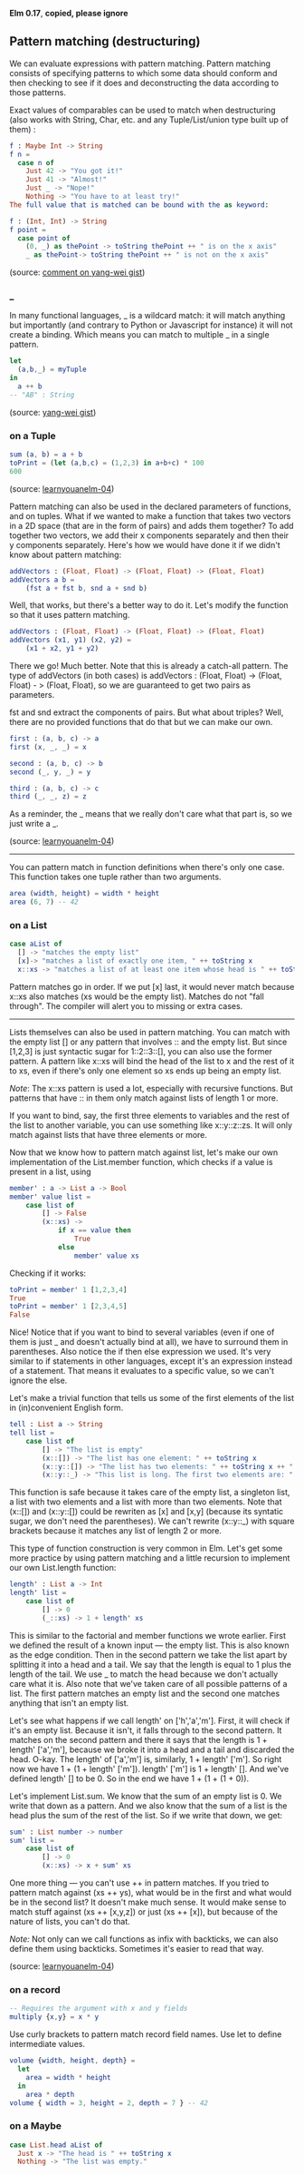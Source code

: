 **Elm 0.17**, **copied, please ignore** 

## Pattern matching (destructuring)

We can evaluate expressions with pattern matching. Pattern matching consists of specifying patterns to which some data should conform and then checking to see if it does and deconstructing the data according to those patterns. 

Exact values of comparables can be used to match when destructuring (also works with String, Char, etc. and any Tuple/List/union type built up of them) :

```elm
f : Maybe Int -> String
f n =
  case n of
    Just 42 -> "You got it!"
    Just 41 -> "Almost!"
    Just _ -> "Nope!"
    Nothing -> "You have to at least try!"
The full value that is matched can be bound with the as keyword:

f : (Int, Int) -> String
f point =
  case point of
    (0, _) as thePoint -> toString thePoint ++ " is on the x axis"
    _ as thePoint-> toString thePoint ++ " is not on the x axis"
```

(source: [comment on yang-wei gist](https://gist.github.com/yang-wei/4f563fbf81ff843e8b1e))

### _ 

In many functional languages, _ is a wildcard match: it will match anything but importantly (and contrary to Python or Javascript for instance) it will not create a binding. Which means you can match to multiple _ in a single pattern.

```elm
let
  (a,b,_) = myTuple
in
  a ++ b
-- "AB" : String
```
(source: [yang-wei gist](https://gist.github.com/yang-wei/4f563fbf81ff843e8b1e))

### on a Tuple

```elm
sum (a, b) = a + b
toPrint = (let (a,b,c) = (1,2,3) in a+b+c) * 100
600
```

(source: [learnyouanelm-04](https://github.com/learnyouanelm/learnyouanelm.github.io/blob/master/pages/04-syntax-in-functions.md))

Pattern matching can also be used in the declared parameters of functions, and on tuples. What if we wanted to make a function that takes two vectors in a 2D space (that are in the form of pairs) and adds them together? To add together two vectors, we add their x components separately and then their y components separately. Here's how we would have done it if we didn't know about pattern matching:

```elm
addVectors : (Float, Float) -> (Float, Float) -> (Float, Float)
addVectors a b =
    (fst a + fst b, snd a + snd b)
```

Well, that works, but there's a better way to do it. Let's modify the function so that it uses pattern matching.

```elm
addVectors : (Float, Float) -> (Float, Float) -> (Float, Float)
addVectors (x1, y1) (x2, y2) =
    (x1 + x2, y1 + y2)
```

There we go! Much better. Note that this is already a catch-all pattern. The type of addVectors (in both cases) is addVectors : (Float, Float) -\> (Float, Float) - \> (Float, Float), so we are guaranteed to get two pairs as parameters.

fst and snd extract the components of pairs. But what about triples? Well, there are no provided functions that do that but we can make our own.

```elm
first : (a, b, c) -> a
first (x, _, _) = x

second : (a, b, c) -> b
second (_, y, _) = y

third : (a, b, c) -> c
third (_, _, z) = z
```

As a reminder, the \_ means that we really don't care what that part is,
so we just write a \_.

(source: [learnyouanelm-04](https://github.com/learnyouanelm/learnyouanelm.github.io/blob/master/pages/04-syntax-in-functions.md))

---

You can pattern match in function definitions when there's only one case. This function takes one tuple rather than two arguments.
```elm
area (width, height) = width * height
area (6, 7) -- 42
```



### on a List

```elm
case aList of
  [] -> "matches the empty list"
  [x]-> "matches a list of exactly one item, " ++ toString x
  x::xs -> "matches a list of at least one item whose head is " ++ toString x
```

Pattern matches go in order. If we put [x] last, it would never match because
x::xs also matches (xs would be the empty list). Matches do not "fall through".
The compiler will alert you to missing or extra cases.

----

Lists themselves can also be used in pattern matching. You can match with the empty list [] or any pattern that involves :: and the empty list. But since [1,2,3] is just syntactic sugar for 1::2::3::[], you can also use the former pattern. A pattern like x::xs will bind the head of the list to x and the rest of it to xs, even if there's only one element so xs ends up being an empty list.

*Note*: The x::xs pattern is used a lot, especially with recursive functions. But patterns that have :: in them only match against lists of length 1 or more.

If you want to bind, say, the first three elements to variables and the rest of the list to another variable, you can use something like x::y::z::zs. It will only match against lists that have three elements or more.

Now that we know how to pattern match against list, let's make our own implementation of the List.member function, which checks if a value is present in a list, using

```elm
member' : a -> List a -> Bool
member' value list =
    case list of
        [] -> False
        (x::xs) ->
            if x == value then
                True
            else
                member' value xs
```

Checking if it works:

```elm
toPrint = member' 1 [1,2,3,4]
True
toPrint = member' 1 [2,3,4,5]
False
```

Nice! Notice that if you want to bind to several variables (even if one of them is just \_ and doesn't actually bind at all), we have to surround them in parentheses. Also notice the if then else expression we used. It's very similar to if statements in other languages, except it's an expression instead of a statement. That means it evaluates to a specific value, so we can't ignore the else.

Let's make a trivial function that tells us some of the first elements of the list in (in)convenient English form.

```elm
tell : List a -> String
tell list =
    case list of
        [] -> "The list is empty"
        (x::[]) -> "The list has one element: " ++ toString x
        (x::y::[]) -> "The list has two elements: " ++ toString x ++ " and " ++ toString y
        (x::y::_) -> "This list is long. The first two elements are: " ++ toString x ++ " and " ++ toString y
```

This function is safe because it takes care of the empty list, a singleton list, a list with two elements and a list with more than two elements. Note that (x::[]) and (x::y::[]) could be rewriten as [x] and [x,y] (because its syntatic sugar, we don't need the parentheses). We can't rewrite (x::y::\_) with square brackets because it matches any list of length 2 or more.

This type of function construction is very common in Elm. Let's get some more practice by using pattern matching and a little recursion to implement our own List.length function:

```elm
length' : List a -> Int
length' list =
    case list of
        [] -> 0
        (_::xs) -> 1 + length' xs
```

This is similar to the factorial and member functions we wrote earlier. First we defined the result of a known input — the empty list. This is also known as the edge condition. Then in the second pattern we take the list apart by splitting it into a head and a tail. We say that the length is equal to 1 plus the length of the tail. We use \_ to match the head because we don't actually care what it is. Also note that we've taken care of all possible patterns of a list. The first pattern matches an empty list and the second one matches anything that isn't an empty list.

Let's see what happens if we call length' on ['h','a','m']. First, it will check if it's an empty list. Because it isn't, it falls through to the second pattern. It matches on the second pattern and there it says that the length is 1 + length' ['a','m'], because we broke it into a head and a tail and discarded the head. O-kay. The length' of ['a','m'] is, similarly, 1 + length' ['m']. So right now we have 1 + (1 + length' ['m']). length' ['m'] is 1 + length' []. And we've defined length' [] to be 0. So in the end we have 1 + (1 + (1 + 0)).

Let's implement List.sum. We know that the sum of an empty list is 0. We write that down as a pattern. And we also know that the sum of a list is the head plus the sum of the rest of the list. So if we write that down, we get:

```elm
sum' : List number -> number
sum' list =
    case list of
        [] -> 0
        (x::xs) -> x + sum' xs
```

One more thing — you can't use ++ in pattern matches. If you tried to pattern match against (xs ++ ys), what would be in the first and what would be in the second list? It doesn't make much sense. It would make sense to match stuff against (xs ++ [x,y,z]) or just (xs ++ [x]), but because of the nature of lists, you can't do that.

*Note:* Not only can we call functions as infix with backticks, we can also define them using backticks. Sometimes it's easier to read that way.

(source: [learnyouanelm-04](https://github.com/learnyouanelm/learnyouanelm.github.io/blob/master/pages/04-syntax-in-functions.md))


### on a record

```elm
-- Requires the argument with x and y fields
multiply {x,y} = x * y
```

Use curly brackets to pattern match record field names.
Use let to define intermediate values.

```elm
volume {width, height, depth} =
  let
    area = width * height
  in
    area * depth
volume { width = 3, height = 2, depth = 7 } -- 42
```

### on a Maybe

```elm
case List.head aList of
  Just x -> "The head is " ++ toString x
  Nothing -> "The list was empty."
```




